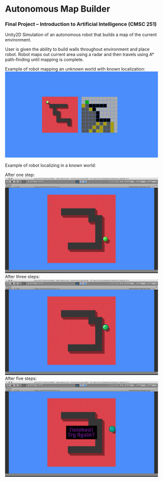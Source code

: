 # Autonomous Map Builder
### Final Project – Introduction to Artificial Intelligence (CMSC 251)

Unity2D Simulation of an autonomous robot that builds a map of the current environment.

User is given the ability to build walls throughout environment and place robot. Robot maps out current area using a radar and then travels using A* path-finding until mapping is complete.


Example of robot mapping an unknown world with known localization:
<img src="/Documents/Mapping.png"/>

Example of robot localizing in a known world:

After one step:
<img src="/Documents/1StepLocal.png"/>
After three steps:
<img src="/Documents/3StepLocal.png"/>
After five steps:
<img src="/Documents/5StepLocal.png"/>